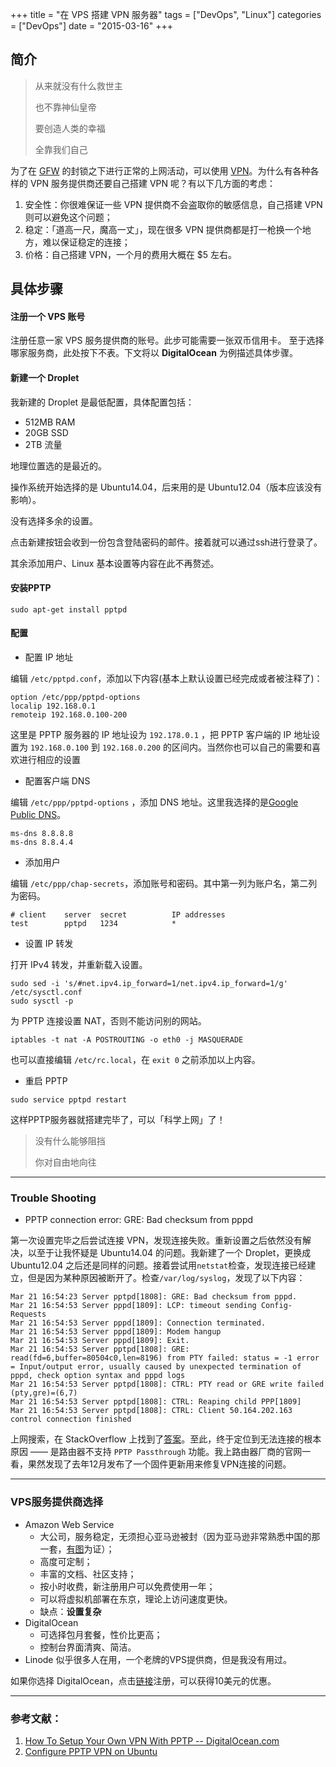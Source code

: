 +++
title       = "在 VPS 搭建 VPN 服务器"
tags        = ["DevOps", "Linux"]
categories  = ["DevOps"]
date        = "2015-03-16"
+++

## 简介
> 从来就没有什么救世主
>
> 也不靠神仙皇帝
>
> 要创造人类的幸福
>
> 全靠我们自己

<!--more-->

为了在 [GFW](http://zh.wikipedia.org/wiki/防火长城) 的封锁之下进行正常的上网活动，可以使用 [VPN](http://zh.wikipedia.org/wiki/虛擬私人網路)。为什么有各种各样的 VPN 服务提供商还要自己搭建 VPN 呢？有以下几方面的考虑：

1. 安全性：你很难保证一些 VPN 提供商不会盗取你的敏感信息，自己搭建 VPN 则可以避免这个问题；
2. 稳定：「道高一尺，魔高一丈」，现在很多 VPN 提供商都是打一枪换一个地方，难以保证稳定的连接；
3. 价格：自己搭建 VPN，一个月的费用大概在 $5 左右。

## 具体步骤
#### 注册一个 VPS 账号
注册任意一家 VPS 服务提供商的账号。此步可能需要一张双币信用卡。
至于选择哪家服务商，此处按下不表。下文将以 **DigitalOcean** 为例描述具体步骤。
#### 新建一个 Droplet
我新建的 Droplet 是最低配置，具体配置包括：

* 512MB RAM
* 20GB SSD
* 2TB 流量

地理位置选的是最近的。

操作系统开始选择的是 Ubuntu14.04，后来用的是 Ubuntu12.04（版本应该没有影响）。

没有选择多余的设置。

点击新建按钮会收到一份包含登陆密码的邮件。接着就可以通过ssh进行登录了。

其余添加用户、Linux 基本设置等内容在此不再赘述。
#### 安装PPTP

```shell
sudo apt-get install pptpd
```

#### 配置
* 配置 IP 地址

编辑 `/etc/pptpd.conf`，添加以下内容(基本上默认设置已经完成或者被注释了)：

```
option /etc/ppp/pptpd-options
localip 192.168.0.1
remoteip 192.168.0.100-200
```
这里是 PPTP 服务器的 IP 地址设为 `192.178.0.1` ，把 PPTP 客户端的 IP 地址设置为 `192.168.0.100` 到 `192.168.0.200` 的区间内。当然你也可以自己的需要和喜欢进行相应的设置

* 配置客户端 DNS

编辑 `/etc/ppp/pptpd-options` ，添加 DNS 地址。这里我选择的是[Google Public DNS](https://developers.google.com/speed/public-dns/)。

```
ms-dns 8.8.8.8
ms-dns 8.8.4.4
```

* 添加用户

编辑 `/etc/ppp/chap-secrets`，添加账号和密码。其中第一列为账户名，第二列为密码。

```
# client    server  secret          IP addresses
test		pptpd   1234            *
```

* 设置 IP 转发

打开 IPv4 转发，并重新载入设置。

```shell
sudo sed -i 's/#net.ipv4.ip_forward=1/net.ipv4.ip_forward=1/g' /etc/sysctl.conf
sudo sysctl -p
```

为 PPTP 连接设置 NAT，否则不能访问别的网站。

```shell
iptables -t nat -A POSTROUTING -o eth0 -j MASQUERADE
```

也可以直接编辑 `/etc/rc.local`，在 `exit 0` 之前添加以上内容。

* 重启 PPTP

```shell
sudo service pptpd restart
```

这样PPTP服务器就搭建完毕了，可以「科学上网」了！

> 没有什么能够阻挡
>
> 你对自由地向往

---
### Trouble Shooting
* PPTP connection error: GRE: Bad checksum from pppd

第一次设置完毕之后尝试连接 VPN，发现连接失败。重新设置之后依然没有解决，以至于让我怀疑是 Ubuntu14.04 的问题。我新建了一个 Droplet，更换成 Ubuntu12.04 之后还是同样的问题。接着尝试用`netstat`检查，发现连接已经建立，但是因为某种原因被断开了。检查`/var/log/syslog`，发现了以下内容：

```
Mar 21 16:54:23 Server pptpd[1808]: GRE: Bad checksum from pppd.
Mar 21 16:54:53 Server pppd[1809]: LCP: timeout sending Config-Requests
Mar 21 16:54:53 Server pppd[1809]: Connection terminated.
Mar 21 16:54:53 Server pppd[1809]: Modem hangup
Mar 21 16:54:53 Server pppd[1809]: Exit.
Mar 21 16:54:53 Server pptpd[1808]: GRE: read(fd=6,buffer=80504c0,len=8196) from PTY failed: status = -1 error = Input/output error, usually caused by unexpected termination of pppd, check option syntax and pppd logs
Mar 21 16:54:53 Server pptpd[1808]: CTRL: PTY read or GRE write failed (pty,gre)=(6,7)
Mar 21 16:54:53 Server pptpd[1808]: CTRL: Reaping child PPP[1809]
Mar 21 16:54:53 Server pptpd[1808]: CTRL: Client 50.164.202.163 control connection finished
```
上网搜索，在 StackOverflow 上找到了[答案](http://stackoverflow.com/a/21347817)。至此，终于定位到无法连接的根本原因 —— 是路由器不支持 `PPTP Passthrough` 功能。我上路由器厂商的官网一看，果然发现了去年12月发布了一个固件更新用来修复VPN连接的问题。

---

### VPS服务提供商选择
* Amazon Web Service
    * 大公司，服务稳定，无须担心亚马逊被封（因为亚马逊非常熟悉中国的那一套，[有图](http://zhuanlan.zhihu.com/riobard/19910423)为证）；
	* 高度可定制；
	* 丰富的文档、社区支持；
	* 按小时收费，新注册用户可以免费使用一年；
	* 可以将虚拟机部署在东京，理论上访问速度更快。
	* 缺点：**设置复杂**
* DigitalOcean
	* 可选择包月套餐，性价比更高；
	* 控制台界面清爽、简洁。
* Linode 似乎很多人在用，一个老牌的VPS提供商，但是我没有用过。

如果你选择 DigitalOcean，点击[链接](https://www.digitalocean.com/?refcode=ba81ee4b40b2)注册，可以获得10美元的优惠。

---
### 参考文献：
1. [How To Setup Your Own VPN With PPTP -- DigitalOcean.com](https://www.digitalocean.com/community/tutorials/how-to-setup-your-own-vpn-with-pptp)
2. [Configure PPTP VPN on Ubuntu](https://riobard.com/2011/11/12/pptp-vpn-on-ubuntu/)
